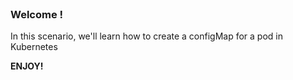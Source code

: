 
<br>

### Welcome !

In this scenario, we'll learn how to create a configMap for a pod in Kubernetes

**ENJOY!**
